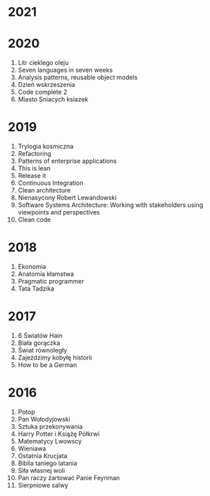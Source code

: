 # 2021

# 2020

1. Litr cieklego oleju
1. Seven languages in seven weeks
1. Analysis patterns, reusable object models
1. Dzień wskrzeszenia
1. Code complete 2
1. Miasto Sniacych ksiazek


# 2019

1. Trylogia kosmiczna
1. Refactoring
1. Patterns of enterprise applications
1. This is lean
1. Release it
1. Continuous Integration
1. Clean architecture
1. Nienasycony Robert Lewandowski
1. Software Systems Architecture: Working with stakeholders using viewpoints and perspectives
1. Clean code

# 2018

1. Ekonomia
1. Anatomia kłamstwa
1. Pragmatic programmer
1. Tata Tadzika


# 2017

1. 6 Światów Hain
1. Biała gorączka
1. Świat równoległy
1. Zajeździmy kobyłę historii
1. How to be a German

# 2016
1. Potop
1. Pan Wołodyjowski
1. Sztuka przekonywania
1. Harry Potter i Książę Półkrwi
1. Matematycy Lwowscy
1. Wieniawa
1. Ostatnia Krucjata
1. Biblia taniego latania
1. Siła własnej woli
1. Pan raczy żartować Panie Feynman
1. Sierpniowe salwy